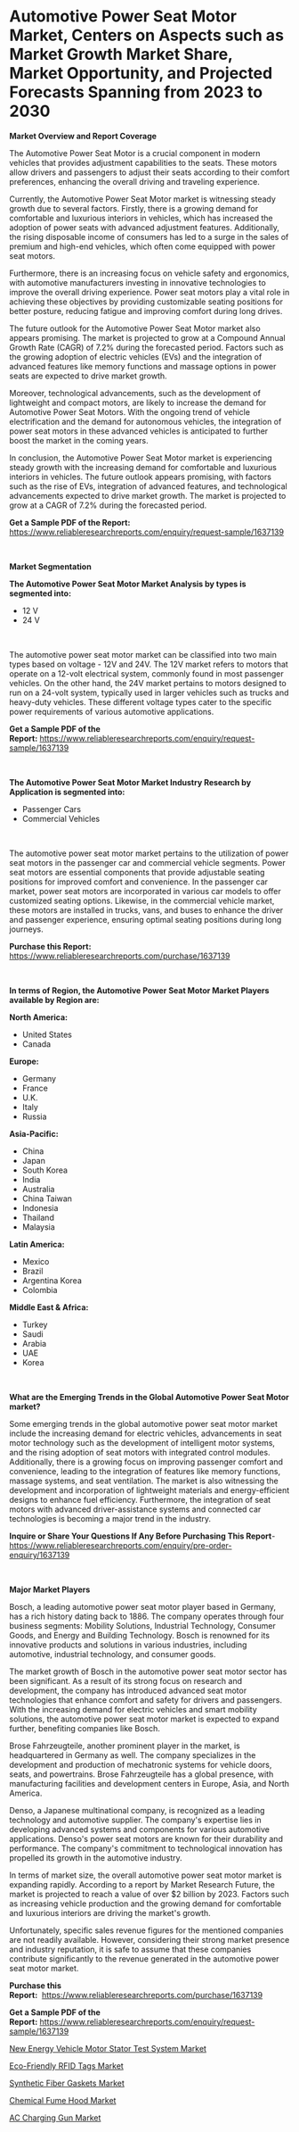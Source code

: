 <p><h1>Automotive Power Seat Motor Market, Centers on Aspects such as Market Growth Market Share, Market Opportunity, and Projected Forecasts Spanning from 2023 to 2030</h1></p><p><strong>Market Overview and Report Coverage</strong></p>
<p><p>The Automotive Power Seat Motor is a crucial component in modern vehicles that provides adjustment capabilities to the seats. These motors allow drivers and passengers to adjust their seats according to their comfort preferences, enhancing the overall driving and traveling experience.</p><p>Currently, the Automotive Power Seat Motor market is witnessing steady growth due to several factors. Firstly, there is a growing demand for comfortable and luxurious interiors in vehicles, which has increased the adoption of power seats with advanced adjustment features. Additionally, the rising disposable income of consumers has led to a surge in the sales of premium and high-end vehicles, which often come equipped with power seat motors.</p><p>Furthermore, there is an increasing focus on vehicle safety and ergonomics, with automotive manufacturers investing in innovative technologies to improve the overall driving experience. Power seat motors play a vital role in achieving these objectives by providing customizable seating positions for better posture, reducing fatigue and improving comfort during long drives.</p><p>The future outlook for the Automotive Power Seat Motor market also appears promising. The market is projected to grow at a Compound Annual Growth Rate (CAGR) of 7.2% during the forecasted period. Factors such as the growing adoption of electric vehicles (EVs) and the integration of advanced features like memory functions and massage options in power seats are expected to drive market growth.</p><p>Moreover, technological advancements, such as the development of lightweight and compact motors, are likely to increase the demand for Automotive Power Seat Motors. With the ongoing trend of vehicle electrification and the demand for autonomous vehicles, the integration of power seat motors in these advanced vehicles is anticipated to further boost the market in the coming years.</p><p>In conclusion, the Automotive Power Seat Motor market is experiencing steady growth with the increasing demand for comfortable and luxurious interiors in vehicles. The future outlook appears promising, with factors such as the rise of EVs, integration of advanced features, and technological advancements expected to drive market growth. The market is projected to grow at a CAGR of 7.2% during the forecasted period.</p></p>
<p><strong>Get a Sample PDF of the Report:</strong> <a href="https://www.reliableresearchreports.com/enquiry/request-sample/1637139">https://www.reliableresearchreports.com/enquiry/request-sample/1637139</a></p>
<p>&nbsp;</p>
<p><strong>Market Segmentation</strong></p>
<p><strong>The Automotive Power Seat Motor Market Analysis by types is segmented into:</strong></p>
<p><ul><li>12 V</li><li>24 V</li></ul></p>
<p>&nbsp;</p>
<p><p>The automotive power seat motor market can be classified into two main types based on voltage - 12V and 24V. The 12V market refers to motors that operate on a 12-volt electrical system, commonly found in most passenger vehicles. On the other hand, the 24V market pertains to motors designed to run on a 24-volt system, typically used in larger vehicles such as trucks and heavy-duty vehicles. These different voltage types cater to the specific power requirements of various automotive applications.</p></p>
<p><strong>Get a Sample PDF of the Report:</strong>&nbsp;<a href="https://www.reliableresearchreports.com/enquiry/request-sample/1637139">https://www.reliableresearchreports.com/enquiry/request-sample/1637139</a></p>
<p>&nbsp;</p>
<p><strong>The Automotive Power Seat Motor Market Industry Research by Application is segmented into:</strong></p>
<p><ul><li>Passenger Cars</li><li>Commercial Vehicles</li></ul></p>
<p>&nbsp;</p>
<p><p>The automotive power seat motor market pertains to the utilization of power seat motors in the passenger car and commercial vehicle segments. Power seat motors are essential components that provide adjustable seating positions for improved comfort and convenience. In the passenger car market, power seat motors are incorporated in various car models to offer customized seating options. Likewise, in the commercial vehicle market, these motors are installed in trucks, vans, and buses to enhance the driver and passenger experience, ensuring optimal seating positions during long journeys.</p></p>
<p><strong>Purchase this Report:</strong>&nbsp; <a href="https://www.reliableresearchreports.com/purchase/1637139">https://www.reliableresearchreports.com/purchase/1637139</a></p>
<p>&nbsp;</p>
<p><strong>In terms of Region, the Automotive Power Seat Motor Market Players available by Region are:</strong></p>
<p>
    <p> <strong> North America: </strong>
        <ul>
            <li>United States</li>
            <li>Canada</li>
        </ul>
        </p> 
    <p> <strong> Europe: </strong>
        <ul>
            <li>Germany</li>
            <li>France</li>
            <li>U.K.</li>
            <li>Italy</li>
            <li>Russia</li>
        </ul>
        </p> 
    <p> <strong> Asia-Pacific: </strong>
        <ul>
            <li>China</li>
            <li>Japan</li>
            <li>South Korea</li>
            <li>India</li>
            <li>Australia</li>
            <li>China Taiwan</li>
            <li>Indonesia</li>
            <li>Thailand</li>
            <li>Malaysia</li>
        </ul>
        </p> 
    <p> <strong> Latin America: </strong>
        <ul>
            <li>Mexico</li>
            <li>Brazil</li>
            <li>Argentina Korea</li>
            <li>Colombia</li>
        </ul>
        </p> 
    <p> <strong> Middle East & Africa: </strong>
        <ul>
            <li>Turkey</li>
            <li>Saudi</li>
            <li>Arabia</li>
            <li>UAE</li>
            <li>Korea</li>
        </ul>
    </p>
    </p>
<p>&nbsp;</p>
<p><strong>What are the Emerging Trends in the Global Automotive Power Seat Motor market?</strong></p>
<p><p>Some emerging trends in the global automotive power seat motor market include the increasing demand for electric vehicles, advancements in seat motor technology such as the development of intelligent motor systems, and the rising adoption of seat motors with integrated control modules. Additionally, there is a growing focus on improving passenger comfort and convenience, leading to the integration of features like memory functions, massage systems, and seat ventilation. The market is also witnessing the development and incorporation of lightweight materials and energy-efficient designs to enhance fuel efficiency. Furthermore, the integration of seat motors with advanced driver-assistance systems and connected car technologies is becoming a major trend in the industry.</p></p>
<p><strong>Inquire or Share Your Questions If Any Before Purchasing This Report</strong>- <a href="https://www.reliableresearchreports.com/enquiry/pre-order-enquiry/1637139">https://www.reliableresearchreports.com/enquiry/pre-order-enquiry/1637139</a></p>
<p>&nbsp;</p>
<p><strong>Major Market Players</strong></p>
<p><p>Bosch, a leading automotive power seat motor player based in Germany, has a rich history dating back to 1886. The company operates through four business segments: Mobility Solutions, Industrial Technology, Consumer Goods, and Energy and Building Technology. Bosch is renowned for its innovative products and solutions in various industries, including automotive, industrial technology, and consumer goods.</p><p>The market growth of Bosch in the automotive power seat motor sector has been significant. As a result of its strong focus on research and development, the company has introduced advanced seat motor technologies that enhance comfort and safety for drivers and passengers. With the increasing demand for electric vehicles and smart mobility solutions, the automotive power seat motor market is expected to expand further, benefiting companies like Bosch.</p><p>Brose Fahrzeugteile, another prominent player in the market, is headquartered in Germany as well. The company specializes in the development and production of mechatronic systems for vehicle doors, seats, and powertrains. Brose Fahrzeugteile has a global presence, with manufacturing facilities and development centers in Europe, Asia, and North America.</p><p>Denso, a Japanese multinational company, is recognized as a leading technology and automotive supplier. The company's expertise lies in developing advanced systems and components for various automotive applications. Denso's power seat motors are known for their durability and performance. The company's commitment to technological innovation has propelled its growth in the automotive industry.</p><p>In terms of market size, the overall automotive power seat motor market is expanding rapidly. According to a report by Market Research Future, the market is projected to reach a value of over $2 billion by 2023. Factors such as increasing vehicle production and the growing demand for comfortable and luxurious interiors are driving the market's growth.</p><p>Unfortunately, specific sales revenue figures for the mentioned companies are not readily available. However, considering their strong market presence and industry reputation, it is safe to assume that these companies contribute significantly to the revenue generated in the automotive power seat motor market.</p></p>
<p><strong>Purchase this Report:</strong>&nbsp;&nbsp;<a href="https://www.reliableresearchreports.com/purchase/1637139">https://www.reliableresearchreports.com/purchase/1637139</a></p>
<p></p>
<p><strong>Get a Sample PDF of the Report:</strong>&nbsp;<a href="https://www.reliableresearchreports.com/enquiry/request-sample/1637139">https://www.reliableresearchreports.com/enquiry/request-sample/1637139</a></p>
<p><p><a href="https://www.linkedin.com/pulse/new-energy-vehicle-motor-stator-test-system-market-size-rfnwe/">New Energy Vehicle Motor Stator Test System Market</a></p><p><a href="https://www.linkedin.com/pulse/eco-friendly-rfid-tags-market-size-growth-forecast-from-2023-eipoe/">Eco-Friendly RFID Tags Market</a></p><p><a href="https://medium.com/@deannakling2927/synthetic-fiber-gaskets-market-size-growth-forecast-2023-2030-2570c113fb20">Synthetic Fiber Gaskets Market</a></p><p><a href="https://medium.com/@mayankdeswal9588dm/chemical-fume-hood-market-size-growth-forecast-2023-2030-e044290e6616">Chemical Fume Hood Market</a></p><p><a href="https://www.linkedin.com/pulse/ac-charging-gun-market-size-share-amp-trends-analysis-report-chsse/">AC Charging Gun Market</a></p></p>